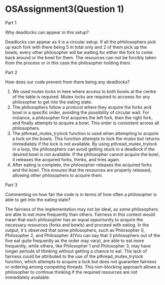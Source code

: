 # OSAssignment3(Question 1)

Part 1 

Why deadlocks can appear in this setup?

Deadlocks can appear as it is a circular setup. If all the phhilosophers pick up each fork with there being 5 in total only and 2 of them pick up the bowls, every other philosopher will be waiting for either 
the fork to come back around or the bowl for them. The resources can not be forcibly taken from the process or in this case the philosopher holding them.

Part 2

How does our code prevent from there being any deadlocks?

1. We used mutex locks in here where access to both bowls at the centre of the table is required. Mutex locks are required to acceess for any philosopher to get into the eating state.
2. The philosophers follow a protocol where they acquire the forks and bowl in a specific order, avoiding the possibility of circular wait. For instance, a philosopher first acquires the left fork, then the right fork, and finally attempts to acquire a bowl. This order is consistent across all philosophers.
3. The pthread_mutex_trylock function is used when attempting to acquire a lock on the bowls. This function attempts to lock the mutex but returns immediately if the lock is not available. By using pthread_mutex_trylock in a loop, the philosophers can avoid getting stuck in a deadlock if the desired bowl is not available. If the philosopher cannot acquire the bowl, it releases the acquired forks, thinks, and tries again.
4. After eating is complete, the philosopher releases the acquired forks and the bowl. This ensures that the resources are properly released, allowing other philosophers to acquire them.

Part 3

Commenting on how fair the code is in terms of how often a philosopher is able to get into the eating state?

The fairness of the implementation may not be ideal, as some philosophers are able to eat more frequently than others. Fairness in this context would mean that each philosopher has an equal opportunity to acquire the necessary resources (forks and bowls) and proceed with eating.
In the output, it's observed that some philosophers, such as Philosopher 0, Philosopher 2, and Philosopher 4(You can say that 3 philosophers out of the five eat quite frequently as the order may vary), are able to eat more frequently, while others, like Philosopher 1 and Philosopher 3, may have longer periods of thinking without getting a chance to eat.
The lack of fairness could be attributed to the use of the pthread_mutex_trylock function, which attempts to acquire a lock but does not guarantee fairness or ordering among competing threads. This non-blocking approach allows a philosopher to continue thinking if the required resources are not immediately available.
